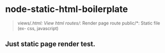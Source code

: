 # node-static-html-boilerplate

> views/*.html: View html
> routes/*: Render page route
> public/*: Static file (ex- css, javascript)

## Just static page render test.
